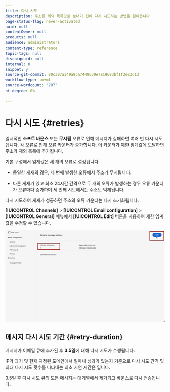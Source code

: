 ```yaml
---
title: 다시 시도
description: 주소를 제외 목록으로 보내기 전에 다시 시도하는 방법을 알아봅니다
page-status-flag: never-activated
uuid: null
contentOwner: null
products: null
audience: administrators
content-type: reference
topic-tags: null
discoiquuid: null
internal: n
snippet: y
source-git-commit: 80c307a349a8ca7449639e7819683bf1f3ec3d13
workflow-type: tm+mt
source-wordcount: '207'
ht-degree: 0%

---
```



# 다시 시도 {#retries}

일시적인 **소프트 바운스** 또는 **무시됨** 오류로 인해 메시지가 실패하면 여러 번 다시 시도됩니다. 각 오류로 인해 오류 카운터가 증가합니다. 이 카운터가 제한 임계값에 도달하면 주소가 제외 목록에 추가됩니다.

기본 구성<!--so can you edit this setting or not?? contradictory information was given-->에서 임계값은 세 개의 오류로 설정됩니다.

* 동일한 게재의 경우, 세 번째 발생한 오류에서 주소가 무시됩니다.

* 다른 게재가 있고 최소 24시간 간격으로 두 개의 오류가 발생하는 경우 오류 카운터가 오류마다 증가하며 세 번째 시도에서는 주소도 억제됩니다.

다시 시도하여 게재가 성공하면 주소의 오류 카운터는 다시 초기화됩니다.

**[!UICONTROL Channels]** > **[!UICONTROL Email configuration]** > **[!UICONTROL General]** 메뉴에서 **[!UICONTROL Edit]** 버튼을 사용하여 제한 임계값을 수정할 수 있습니다.<!--currently you can edit this in staging // now I see in UI: Suppression rule > Bounce days??? > 4-->

![](../assets/retries-edition.png)

## 메시지 다시 시도 기간 {#retry-duration}

메시지가 이메일 큐에 추가된 후 **3.5일**&#x200B;에 대해 다시 시도가 수행됩니다.

IP가 과거 및 현재 지정된 도메인에서 얼마나 성과가 있는지 기준으로 다시 시도 간격 및 최대 다시 시도 횟수를 나타내는 최소 지연 시간은 <!--managed by the Enhanced MTA,-->입니다.

3.5일 후 다시 시도 큐의 모든 메시지는 대기열에서 제거되고 바운스로 다시 전송됩니다.<!--???-->